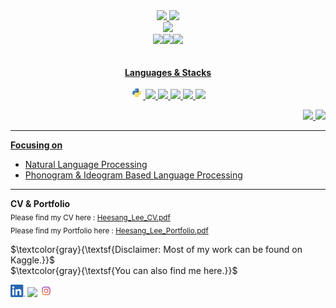 <div align="center">
  <a href="https://www.kaggle.com/jasonheesanglee"><img src="https://www.kaggle.com/static/images/site-logo.svg" width="100" /> <img src="https://www.kaggle.com/static/images/tiers/master@192.png" width="50" /> 
</div>
<div align="center">
  <img src="https://github-readme-stats.vercel.app/api?username=jasonheesanglee&show_icons=true&hide_border=true" />

</div>
    
<div align="center">
  <img src="https://road-to-kaggle-grandmaster.vercel.app/api/badges/jasonheesanglee/dataset" /><img src="https://road-to-kaggle-grandmaster.vercel.app/api/badges/jasonheesanglee/notebook" /><img src="https://road-to-kaggle-grandmaster.vercel.app/api/badges/jasonheesanglee/discussion" />
</div>
<br><br>
<div align="center">
  <b>Languages & Stacks</b><br>
  
  <code><img height="20" src="https://raw.githubusercontent.com/github/explore/a5995564b5ff71c41da080abc49f1ba4132127c1/topics/python/python.png"></code>
  <code><img height="20" src="https://github.com/jasonheesanglee/jasonheesanglee/assets/123557477/c7d66efc-c71a-4b55-9797-116c2c050d05"></code>
  <code><img height="20" src="https://github.com/jasonheesanglee/jasonheesanglee/assets/123557477/cb0fee21-75dd-492e-a05a-ce9d32a27c26"></code>
  <code><img height="20" src="https://github.com/jasonheesanglee/jasonheesanglee/assets/123557477/f3499d40-7c3f-4dc8-ac15-0eb671cf565e"></code>
  <code><img height="20" src="https://github.com/jasonheesanglee/jasonheesanglee/assets/123557477/01d50f34-561e-4e61-b1d9-001c0da48dfb"></code>
  <code><img height="20" src="https://github.com/jasonheesanglee/jasonheesanglee/assets/123557477/47418d98-12c2-4afb-a11a-bd6169ffcec5"></code>
</div>

<div align="right">
  <img src="https://hits.seeyoufarm.com/api/count/incr/badge.svg?url=https%3A%2F%2Fgithub.com%2Fjasonheesanglee%2Fkaggle-badge&count_bg=%23DDAA17&title_bg=%23555555&icon=&icon_color=%23E7E7E7&title=hits&edge_flat=false">
  <img src="https://road-to-kaggle-grandmaster.vercel.app/api/simple/jasonheesanglee">
</div>

-------------
<b>Focusing on</b><br>
- Natural Language Processing<br>
- [Phonogram & Ideogram Based Language Processing](https://www.kaggle.com/code/jasonheesanglee/ideogram-based-vs-phonogram-based-language)

-------------
<b>CV & Portfolio</b><br>
<sub>Please find my CV here : [Heesang_Lee_CV.pdf](https://github.com/jasonheesanglee/CV_and_Portfolio/blob/main/Heesang%20Lee_CV.pdf)</sub><br>
<sub>Please find my Portfolio here : [Heesang_Lee_Portfolio.pdf](https://github.com/jasonheesanglee/CV_and_Portfolio/blob/main/Heesang%20Lee%20Portfolio.pdf)</sub><br>


$\textcolor{gray}{\textsf{Disclaimer: Most of my work can be found on Kaggle.}}$<br>$\textcolor{gray}{\textsf{You can also find me here.}}$ 


<a href="https://www.linkedin.com/in/jasonheesanglee/" target="_blank"><img src="https://github.com/jasonheesanglee/jasonheesanglee/blob/main/image/LI-In-Bug.png" height="20"></a>
<a href="https://www.kaggle.com/jasonheesanglee"><img src="https://www.kaggle.com/static/images/site-logo.svg" height="20"></a>
<a href="https://www.instagram.com/jasonhslee"><img src="https://github.com/jasonheesanglee/jasonheesanglee/blob/main/image/%E2%80%94Pngtree%E2%80%94instagram%20icon%20instagram%20logo_3584853.png" height="20"> </a>



